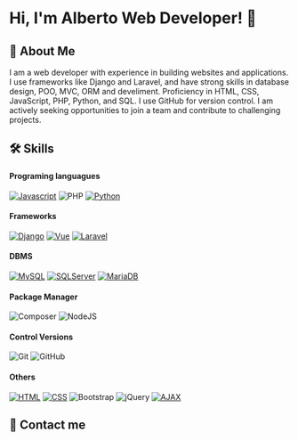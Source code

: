 

# Hi, I'm Alberto Web Developer! 👋


## 🚀 About Me 
I am a web developer with experience in building websites and applications. I use frameworks like Django and Laravel, and have strong skills in database design, POO, MVC, ORM and develiment. Proficiency in HTML, CSS, JavaScript, PHP, Python, and SQL. I use GitHub for version control. I am actively seeking opportunities to join a team and contribute to challenging projects.

## 🛠 Skills 

#### Programing languagues
[![Javascript](https://img.shields.io/badge/JavaScript-323330?style=for-the-badge&logo=javascript&logoColor=F7DF1E)](https://github.com/olmos-dev)
![PHP](https://img.shields.io/badge/php-%23777BB4.svg?style=for-the-badge&logo=php&logoColor=white)
[![Python](https://img.shields.io/badge/python-3776AB?style=for-the-badge&logo=python&logoColor=white)](https://www.python.org/)

#### Frameworks
[![Django](https://img.shields.io/badge/django-blue?style=for-the-badge&logo=django&logoColor=white)](https://www.djangoproject.com/)
[![Vue](https://img.shields.io/badge/Vue.js-35495E?style=for-the-badge&logo=vuedotjs&logoColor=4FC08D)](https://vuejs.org/)
[![Laravel](https://img.shields.io/badge/Laravel-FF2D20?style=for-the-badge&logo=laravel&logoColor=white)](https://laravel.com/)

#### DBMS
[![MySQL](https://img.shields.io/badge/MySQL-005C84?style=for-the-badge&logo=mysql&logoColor=white)](https://www.mysql.com/)
[![SQLServer](https://img.shields.io/badge/Microsoft%20SQL%20Server-CC2927?style=for-the-badge&logo=microsoft%20sql%20server&logoColor=white)](https://github.com/olmos-dev)
[![MariaDB](https://img.shields.io/badge/MariaDB-003545?style=for-the-badge&logo=mariadb&logoColor=white)](https://mariadb.org/)


#### Package Manager
![Composer](https://img.shields.io/badge/Composer-885630?style=for-the-badge&logo=Composer&logoColor=white)
![NodeJS](https://img.shields.io/badge/node.js-6DA55F?style=for-the-badge&logo=node.js&logoColor=white)

#### Control Versions
![Git](https://img.shields.io/badge/GIT-E44C30?style=for-the-badge&logo=git&logoColor=white)
![GitHub](https://img.shields.io/badge/GitHub-100000?style=for-the-badge&logo=github&logoColor=white)

#### Others
[![HTML](https://img.shields.io/badge/HTML5-E34F26?style=for-the-badge&logo=html5&logoColor=white)](https://github.com/olmos-dev)
[![CSS](https://img.shields.io/badge/CSS3-1572B6?style=for-the-badge&logo=css3&logoColor=white)](https://github.com/olmos-dev)
![Bootstrap](https://img.shields.io/badge/bootstrap-%23563D7C.svg?style=for-the-badge&logo=bootstrap&logoColor=white)
![jQuery](https://img.shields.io/badge/jquery-%230769AD.svg?style=for-the-badge&logo=jquery&logoColor=white)
[![AJAX](https://img.shields.io/badge/AJAX-blue?style=for-the-badge&logo=javascript&logoColor=white)](https://developer.mozilla.org/en-US/docs/Web/AJAX)


## 📧 Contact me 









<!--
**olmos-dev/olmos-dev** is a ✨ _special_ ✨ repository because its `README.md` (this file) appears on your GitHub profile.

Here are some ideas to get you started:

- 🔭 I’m currently working on ...
- 🌱 I’m currently learning ...
- 👯 I’m looking to collaborate on ...
- 🤔 I’m looking for help with ...
- 💬 Ask me about ...
- 📫 How to reach me: ...
- 😄 Pronouns: ...
- ⚡ Fun fact: ...

notes:
https://readme.so/es/editor
https://github.com/alexandresanlim/Badges4-README.md-Profile
https://www.emojicopy.com/

-->
